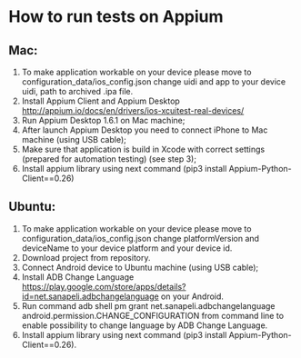 # How to run tests on Appium

## Mac:

1. To make application workable on your device please move to configuration_data/ios_config.json change uidi and app to your
device uidi, path to archived .ipa file.
2. Install Appium Client and Appium Desktop http://appium.io/docs/en/drivers/ios-xcuitest-real-devices/
3. Run Appium Desktop 1.6.1 on Mac machine;
4. After launch Appium Desktop you need to connect iPhone to Mac machine (using USB cable);
5. Make sure that application is build in Xcode with correct settings (prepared for automation testing) (see step 3);
6. Install appium library using next command (pip3 install Appium-Python-Client==0.26)


## Ubuntu:

1. To make application workable on your device please move to configuration_data/ios_config.json change platformVersion and 
deviceName to your device platform and your device id.
2. Download project from repository.
3. Connect Android device to Ubuntu machine (using USB cable);
4. Install ADB Change Language https://play.google.com/store/apps/details?id=net.sanapeli.adbchangelanguage on your Android.
5. Run command adb shell pm grant net.sanapeli.adbchangelanguage android.permission.CHANGE_CONFIGURATION from command line to 
enable possibility to change language by ADB Change Language.
6. Install appium library using next command (pip3 install Appium-Python-Client==0.26).
